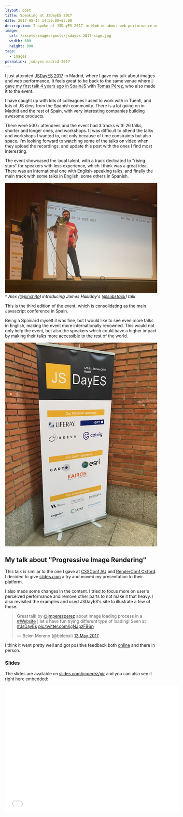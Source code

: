```yaml
---
layout: post
title: Speaking at JSDayES 2017
date: 2017-05-14 14:50:00+02:00
description: I spoke at JSDayES 2017 in Madrid about web performance and images.
image:
  url: /assets/images/posts/jsdayes-2017-sign.jpg
  width: 600
  height: 800
tags:
  - images
permalink: jsdayes-madrid-2017
---
```


I just attended [JSDayES 2017](http://2017.jsday.es) in Madrid, where I gave my talk about images and web performance. It feels great to be back to the same venue where [I gave my first talk 4 years ago in SpainJS](/spain-js-2013) with [Tomás Pérez](https://twitter.com/tomasperezv), who also made it to the event.

I have caught up with lots of colleagues I used to work with in Tuenti, and lots of JS devs from the Spanish community. There is a lot going on in Madrid and the rest of Spain, with very interesting companies building awesome products.

<!-- more -->

There were 500+ attendees and the event had 3 tracks with 26 talks, shorter and longer ones, and workshops. It was difficult to attend the talks and workshops I wanted to, not only because of time constraints but also space. I'm looking forward to watching some of the talks on video when they upload the recordings, and update this post with the ones I find most interesting.

The event showcased the local talent, with a track dedicated to "rising stars" for speakers with less experience, which I think was a great idea. There was an international one with English-speaking talks, and finally the main track with some talks in English, some others in Spanish.

[![The Render Conf 2017 sign by the entrance of King's Centre](/assets/images/posts/jsdayes-2017-pinchito-substack.jpg)](/assets/images/posts/jsdayes-2017-pinchito-substack.jpg)
^ _Alex ([@pinchito](https://twitter.com/pinchito)) introducing James Halliday's ([@substack](https://twitter.com/substack)) talk._

This is the third edition of the event, which is consolidating as the main Javascript conference in Spain.

Being a Spaniard myself it was fine, but I would like to see even more talks in English, making the event more internationally renowned. This would not only help the event, but also the speakers which could have a higher impact by making their talks more accessible to the rest of the world.

[![The JSDayES 2017 sign by the entrance of the venue](/assets/images/posts/jsdayes-2017-sign.jpg)](/assets/images/posts/jsdayes-2017-sign.jpg)


## My talk about "Progressive Image Rendering"

This talk is similar to the one I gave at [CSSConf AU](/cssconf-au-2016) and [RenderConf Oxford](/render-conf-oxford-2017). I decided to give [slides.com](https://slides.com/) a try and moved my presentation to their platform.

I also made some changes in the content. I tried to focus more on user's perceived performance and remove other parts to not make it that heavy. I also revisited the examples and used JSDayES's site to illustrate a few of those.

<blockquote class="twitter-tweet" data-lang="en-gb"><p lang="en" dir="ltr">Great talk by <a href="https://twitter.com/jmperezperez">@jmperezperez</a> about image loading process in a <a href="https://twitter.com/hashtag/Website?src=hash">#Website</a> | let&#39;s have fun trying different type of loading! Seen at <a href="https://twitter.com/hashtag/JsDayEs?src=hash">#JsDayEs</a> <a href="https://t.co/jgNJpzFB6n">pic.twitter.com/jgNJpzFB6n</a></p>&mdash; Belen Moreno (@belenxi) <a href="https://twitter.com/belenxi/status/863380478132461569">13 May 2017</a></blockquote>

I think it went pretty well and got positive feedback both [online](http://2017.jsday.es/#5740078466859008/99974003) and there in person.

### Slides
The slides are available on [slides.com/jmperez/pir](https://slides.com/jmperez/pir) and you can also see it right here embedded:

<div class="videoWrapper">
<iframe src="//slides.com/jmperez/pir/embed" width="576" height="420" scrolling="no" frameborder="0" webkitallowfullscreen mozallowfullscreen allowfullscreen></iframe>
</div>

<script async src="//platform.twitter.com/widgets.js" charset="utf-8"></script>
